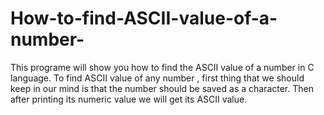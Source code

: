 # How-to-find-ASCII-value-of-a-number-
This programe will show you how to find the ASCII value of a number in C language.
To find ASCII value of any number , first thing that we should keep in our mind is that the number should be saved as a character.
Then after printing its numeric value we will get its ASCII value.
